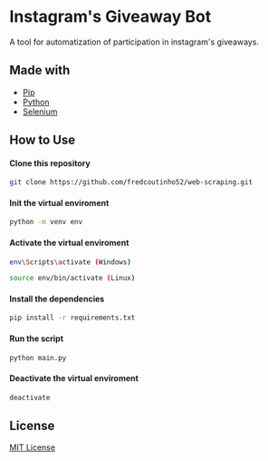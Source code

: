 # Instagram's Giveaway Bot

A tool for automatization of participation in instagram's giveaways.

## Made with

* [Pip](https://pypi.org/project/pip/)
* [Python](https://www.python.org/)
* [Selenium](https://selenium.dev/)

## How to Use

#### Clone this repository
```bash
git clone https://github.com/fredcoutinho52/web-scraping.git
```

#### Init the virtual enviroment
```bash
python -m venv env
```

#### Activate the virtual enviroment
```bash
env\Scripts\activate (Windows)

source env/bin/activate (Linux)
```

#### Install the dependencies
```bash
pip install -r requirements.txt
```

#### Run the script
```bash
python main.py
```

#### Deactivate the virtual enviroment
```bash
deactivate
```

## License

[MIT License](https://opensource.org/licenses/MIT)